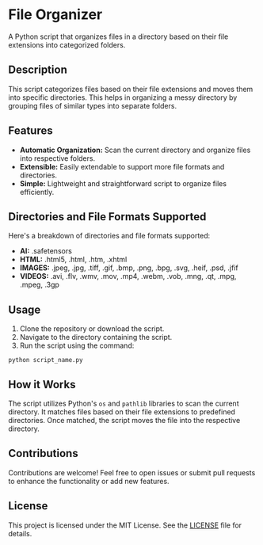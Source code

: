 <!DOCTYPE html>
<html lang="en">
<head>
    <meta charset="UTF-8">
</head>
<body>

<h1>File Organizer</h1>

<p>A Python script that organizes files in a directory based on their file extensions into categorized folders.</p>

<h2>Description</h2>

<p>This script categorizes files based on their file extensions and moves them into specific directories. This helps in organizing a messy directory by grouping files of similar types into separate folders.</p>

<h2>Features</h2>

<ul>
    <li><strong>Automatic Organization:</strong> Scan the current directory and organize files into respective folders.</li>
    <li><strong>Extensible:</strong> Easily extendable to support more file formats and directories.</li>
    <li><strong>Simple:</strong> Lightweight and straightforward script to organize files efficiently.</li>
</ul>

<h2>Directories and File Formats Supported</h2>

<p>Here's a breakdown of directories and file formats supported:</p>

<ul>
    <li><strong>AI:</strong> .safetensors</li>
    <li><strong>HTML:</strong> .html5, .html, .htm, .xhtml</li>
    <li><strong>IMAGES:</strong> .jpeg, .jpg, .tiff, .gif, .bmp, .png, .bpg, .svg, .heif, .psd, .jfif</li>
    <li><strong>VIDEOS:</strong> .avi, .flv, .wmv, .mov, .mp4, .webm, .vob, .mng, .qt, .mpg, .mpeg, .3gp</li>
    <!-- Add more as needed -->
</ul>

<h2>Usage</h2>

<ol>
    <li>Clone the repository or download the script.</li>
    <li>Navigate to the directory containing the script.</li>
    <li>Run the script using the command:</li>
</ol>

<pre><code>python script_name.py</code></pre>

<h2>How it Works</h2>

<p>The script utilizes Python's <code>os</code> and <code>pathlib</code> libraries to scan the current directory. It matches files based on their file extensions to predefined directories. Once matched, the script moves the file into the respective directory.</p>

<h2>Contributions</h2>

<p>Contributions are welcome! Feel free to open issues or submit pull requests to enhance the functionality or add new features.</p>

<h2>License</h2>

<p>This project is licensed under the MIT License. See the <a href="LICENSE">LICENSE</a> file for details.</p>

</body>
</html>
